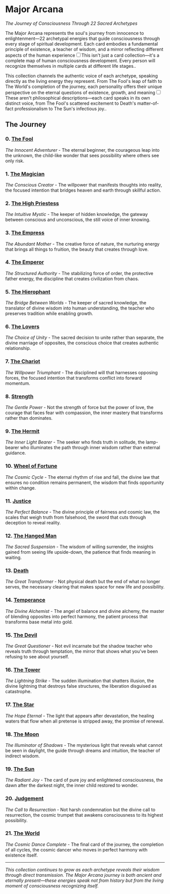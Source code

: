 # Major Arcana

*The Journey of Consciousness Through 22 Sacred Archetypes*

The Major Arcana represents the soul's journey from innocence to enlightenment—22 archetypal energies that guide consciousness through every stage of spiritual development. Each card embodies a fundamental principle of existence, a teacher of wisdom, and a mirror reflecting different aspects of the human experience<label for="sn-arcana-journey" class="margin-toggle sidenote-number"></label><input type="checkbox" id="sn-arcana-journey" class="margin-toggle"/><span class="sidenote">This isn't just a card collection—it's a complete map of human consciousness development. Every person will recognize themselves in multiple cards at different life stages.</span>.

This collection channels the authentic voice of each archetype, speaking directly as the living energy they represent. From The Fool's leap of faith to The World's completion of the journey, each personality offers their unique perspective on the eternal questions of existence, growth, and meaning<label for="sn-arcana-voices" class="margin-toggle sidenote-number"></label><input type="checkbox" id="sn-arcana-voices" class="margin-toggle"/><span class="sidenote">These aren't philosophical descriptions—each card speaks in its own distinct voice, from The Fool's scattered excitement to Death's matter-of-fact professionalism to The Sun's infectious joy.</span>.

## The Journey

### 0. [The Fool](the-fool)
*The Innocent Adventurer* - The eternal beginner, the courageous leap into the unknown, the child-like wonder that sees possibility where others see only risk.

### 1. [The Magician](the-magician)  
*The Conscious Creator* - The willpower that manifests thoughts into reality, the focused intention that bridges heaven and earth through skillful action.

### 2. [The High Priestess](the-high-priestess)
*The Intuitive Mystic* - The keeper of hidden knowledge, the gateway between conscious and unconscious, the still voice of inner knowing.

### 3. [The Empress](the-empress)
*The Abundant Mother* - The creative force of nature, the nurturing energy that brings all things to fruition, the beauty that creates through love.

### 4. [The Emperor](the-emperor)
*The Structured Authority* - The stabilizing force of order, the protective father energy, the discipline that creates civilization from chaos.

### 5. [The Hierophant](the-hierophant)
*The Bridge Between Worlds* - The keeper of sacred knowledge, the translator of divine wisdom into human understanding, the teacher who preserves tradition while enabling growth.

### 6. [The Lovers](the-lovers)
*The Choice of Unity* - The sacred decision to unite rather than separate, the divine marriage of opposites, the conscious choice that creates authentic relationship.

### 7. [The Chariot](the-chariot)
*The Willpower Triumphant* - The disciplined will that harnesses opposing forces, the focused intention that transforms conflict into forward momentum.

### 8. [Strength](strength)
*The Gentle Power* - Not the strength of force but the power of love, the courage that faces fear with compassion, the inner mastery that transforms rather than dominates.

### 9. [The Hermit](the-hermit)
*The Inner Light Bearer* - The seeker who finds truth in solitude, the lamp-bearer who illuminates the path through inner wisdom rather than external guidance.

### 10. [Wheel of Fortune](wheel-of-fortune)
*The Cosmic Cycle* - The eternal rhythm of rise and fall, the divine law that ensures no condition remains permanent, the wisdom that finds opportunity within change.

### 11. [Justice](justice)
*The Perfect Balance* - The divine principle of fairness and cosmic law, the scales that weigh truth from falsehood, the sword that cuts through deception to reveal reality.

### 12. [The Hanged Man](the-hanged-man)
*The Sacred Suspension* - The wisdom of willing surrender, the insights gained from seeing life upside-down, the patience that finds meaning in waiting.

### 13. [Death](death)
*The Great Transformer* - Not physical death but the end of what no longer serves, the necessary clearing that makes space for new life and possibility.

### 14. [Temperance](temperance)
*The Divine Alchemist* - The angel of balance and divine alchemy, the master of blending opposites into perfect harmony, the patient process that transforms base metal into gold.

### 15. [The Devil](the-devil)
*The Great Questioner* - Not evil incarnate but the shadow teacher who reveals truth through temptation, the mirror that shows what you've been refusing to see about yourself.

### 16. [The Tower](the-tower)
*The Lightning Strike* - The sudden illumination that shatters illusion, the divine lightning that destroys false structures, the liberation disguised as catastrophe.

### 17. [The Star](the-star)
*The Hope Eternal* - The light that appears after devastation, the healing waters that flow when all pretense is stripped away, the promise of renewal.

### 18. [The Moon](the-moon)
*The Illuminator of Shadows* - The mysterious light that reveals what cannot be seen in daylight, the guide through dreams and intuition, the teacher of indirect wisdom.

### 19. [The Sun](the-sun)
*The Radiant Joy* - The card of pure joy and enlightened consciousness, the dawn after the darkest night, the inner child restored to wonder.

### 20. [Judgement](judgement)
*The Call to Resurrection* - Not harsh condemnation but the divine call to resurrection, the cosmic trumpet that awakens consciousness to its highest possibility.

### 21. [The World](the-world)
*The Cosmic Dance Complete* - The final card of the journey, the completion of all cycles, the cosmic dancer who moves in perfect harmony with existence itself.

---

*This collection continues to grow as each archetype reveals their wisdom through direct transmission. The Major Arcana journey is both ancient and eternally present—these energies speak not from history but from the living moment of consciousness recognizing itself.*
